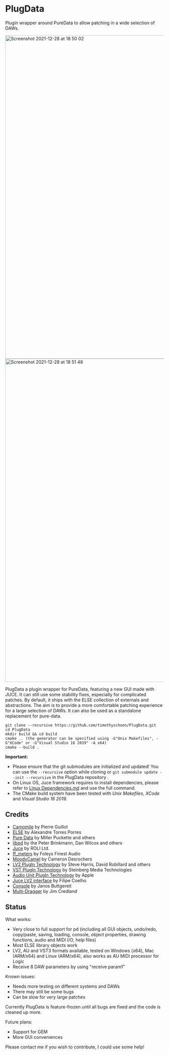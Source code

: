 # PlugData
Plugin wrapper around PureData to allow patching in a wide selection of DAWs.

<img width="1024" alt="Screenshot 2021-12-28 at 18 50 02" src="https://user-images.githubusercontent.com/44585538/147593480-34daed21-3f6b-4a11-b1f1-db1d5edb756c.png">
<img width="1024" alt="Screenshot 2021-12-28 at 18 51 48" src="https://user-images.githubusercontent.com/44585538/147593486-8dbae995-bdc7-4ccd-ae6d-2dc4919f2b0d.png">


PlugData a plugin wrapper for PureData, featuring a new GUI made with JUCE. It can still use some stability fixes, especially for complicated patches. By default, it ships with the ELSE collection of externals and abstractions. The aim is to provide a more comfortable patching experience for a large selection of DAWs. It can also be used as a standalone replacement for pure-data.

```
git clone --recursive https://github.com/timothyschoen/PlugData.git
cd PlugData
mkdir build && cd build
cmake .. (the generator can be specified using -G"Unix Makefiles", -G"XCode" or -G"Visual Studio 16 2019" -A x64)
cmake --build .
```

**Important:**
- Please ensure that the git submodules are initialized and updated! You can use the `--recursive` option while cloning or `git submodule update --init --recursive` in the PlugData repository .
- On Linux OS, Juce framework requires to install dependencies, please refer to [Linux Dependencies.md](https://github.com/juce-framework/JUCE/blob/master/docs/Linux%20Dependencies.md) and use the full command.
- The CMake build system have been tested with *Unix Makefiles*, *XCode* and *Visual Studio 16 2019*.

## Credits
- [Camomile](https://github.com/pierreguillot/Camomile) by Pierre Guillot
- [ELSE](https://github.com/porres/pd-else) by Alexandre Torres Porres
- [Pure Data](http://msp.ucsd.edu/software.html) by Miller Puckette and others
- [libpd](http://libpd.cc) by the Peter Brinkmann, Dan Wilcox and others
- [Juce](https://github.com/WeAreROLI/JUCE) by ROLI Ltd.
- [ff_meters](https://github.com/ffAudio/ff_meters) by Foleys Finest Audio
- [MoodyCamel](https://github.com/cameron314/concurrentqueue) by Cameron Desrochers
- [LV2 PlugIn Technology](http://lv2plug.in) by Steve Harris, David Robillard and others
- [VST PlugIn Technology](https://www.steinberg.net/en/company/technologies/vst3.html) by Steinberg Media Technologies
- [Audio Unit PlugIn Technology](https://developer.apple.com/documentation/audiounit) by Apple
- [Juce LV2 interface](http://www.falktx.com) by Filipe Coelho
- [Console](https://github.com/JanosGit) by Janos Buttgereit
- [Multi-Dragger](https://github.com/jcredland/juce-multi-component-dragger) by Jim Credland

## Status
What works:
- Very close to full support for pd (including all GUI objects, undo/redo, copy/paste, saving, loading, console, object properties, drawing functions, audio and MIDI I/O, help files)
- Most ELSE library objects work
- LV2, AU and VST3 formats available, tested on Windows (x64), Mac (ARM/x64) and Linux (ARM/x64), also works as AU MIDI processor for Logic
- Receive 8 DAW parameters by using "receive param1"


Known issues:
- Needs more testing on different systems and DAWs
- There may still be some bugs
- Can be slow for very large patches

Currently PlugData is feature-frozen until all bugs are fixed and the code is cleaned up more.

Future plans:
- Support for GEM
- More GUI conveniences

Please contact me if you wish to contribute, I could use some help!
